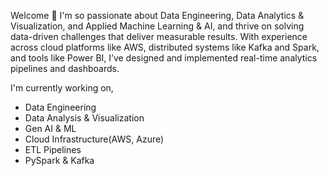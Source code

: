 Welcome 👋 I'm so passionate about Data Engineering, Data Analytics & Visualization, and Applied Machine Learning & AI, and thrive on solving data-driven challenges that deliver measurable results.
With experience across cloud platforms like AWS, distributed systems like Kafka and Spark, and tools like Power BI, I’ve designed and implemented real-time analytics pipelines and dashboards.


I'm currently working on,

-   Data Engineering
-   Data Analysis & Visualization
-   Gen AI & ML
-   Cloud Infrastructure(AWS, Azure)
-   ETL Pipelines
-   PySpark & Kafka
